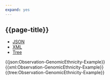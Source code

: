 ```yaml
---
expand: yes
---
```


## {{page-title}}

<div class="nhsd-!t-margin-bottom-6">
  <ul class="nav nav-tabs" role="tablist">
        <li role="presentation" class="active">
            <a href="#JSON-O-GE-E" role="tab" data-toggle="tab">JSON</a>
        </li>
         <li role="presentation">
            <a href="#XML-O-GE-E" role="tab" data-toggle="tab">XML</a>
        </li>
        <li role="presentation">
            <a href="#Tree-O-GE-E" role="tab" data-toggle="tab">Tree</a>
        </li>
  </ul>
    
  <div class="tab-content snippet">
    <div id="JSON-O-GE-E" role="tabpanel" class="tab-pane active">
{{json:Observation-GenomicEthnicity-Example}}
    </div>
    <div id="XML-O-GE-E" role="tabpanel" class="tab-pane">
{{xml:Observation-GenomicEthnicity-Example}}
    </div>
    <div id="Tree-O-GE-E" role="tabpanel" class="tab-pane">
{{tree:Observation-GenomicEthnicity-Example}}
    </div>
  </div>
</div>
